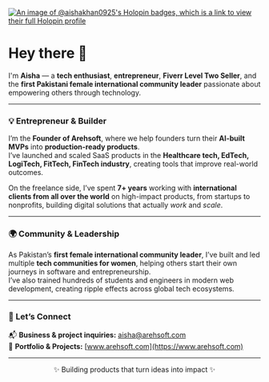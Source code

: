 [![An image of @aishakhan0925's Holopin badges, which is a link to view their full Holopin profile](https://holopin.me/aishakhan0925)](https://holopin.io/@aishakhan0925)

# Hey there 👋

I'm **Aisha** — a **tech enthusiast**, **entrepreneur**, **Fiverr Level Two Seller**, and the **first Pakistani female international community leader** passionate about empowering others through technology.

---

### 💡 Entrepreneur & Builder

I’m the **Founder of Arehsoft**, where we help founders turn their **AI-built MVPs** into **production-ready products**.  
I’ve launched and scaled SaaS products in the **Healthcare tech, EdTech, LogiTech, FitTech, FinTech industry**, creating tools that improve real-world outcomes.  

On the freelance side, I’ve spent **7+ years** working with **international clients from all over the world** on high-impact products, from startups to nonprofits, building digital solutions that actually *work* and *scale*.  

---

### 🌍 Community & Leadership

As Pakistan’s **first female international community leader**, I’ve built and led multiple **tech communities for women**, helping others start their own journeys in software and entrepreneurship.  
I’ve also trained hundreds of students and engineers in modern web development, creating ripple effects across global tech ecosystems.

---

### 🤝 Let’s Connect

📬 **Business & project inquiries:** [aisha@arehsoft.com](mailto:aisha@arehsoft.com)  
💼 **Portfolio & Projects:** [www.arehsoft.com](https://www.arehsoft.com)

---

<p align="center">✨ Building products that turn ideas into impact ✨</p>

